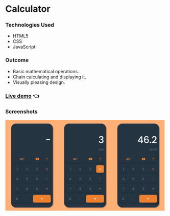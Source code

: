 # Calculator

### Technologies Used

- HTML5
- CSS
- JavaScript

### Outcome
- Basic mathematical operations.
- Chain calculating and displaying it.
- Visually pleasing design.

### <a href="https://markewycz.github.io/todo-list/">Live demo</a> 👈

### Screenshots
  <div style="display: flex;">
  <img src="images/sc1.png" alt="Screenshot 1" style="width: 33%;">
  <img src="images/sc2.png" alt="Screenshot 2" style="width: 33%;">
  <img src="images/sc3.png" alt="Screenshot 3" style="width: 33%;">
</div>
